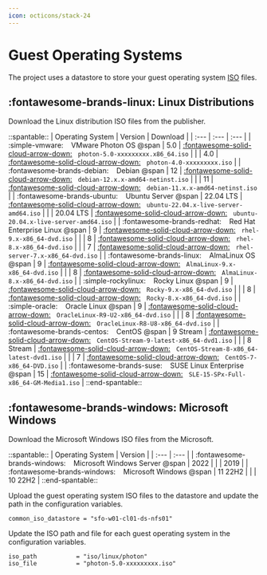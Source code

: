 ```yaml
---
icon: octicons/stack-24
---
```


# Guest Operating Systems

The project uses a datastore to store your guest operating system [ISO][iso] files.

## :fontawesome-brands-linux: Linux Distributions

Download the Linux distribution ISO files from the publisher.

::spantable::
| Operating System                                                        | Version   | Download                                                                                                               |
| :---                                                                    | :---      | :---                                                                                                                   |
| :simple-vmware: &nbsp;&nbsp; VMware Photon OS @span                     | 5.0       | [:fontawesome-solid-cloud-arrow-down:][download-linux-photon-5] &nbsp; `photon-5.0-xxxxxxxxx.x86_64.iso`               |
|                                                                         | 4.0       | [:fontawesome-solid-cloud-arrow-down:][download-linux-photon-4] &nbsp; `photon-4.0-xxxxxxxxx.iso`                      |
| :fontawesome-brands-debian: &nbsp;&nbsp; Debian @span                   | 12        | [:fontawesome-solid-cloud-arrow-down:][download-linux-debian-12] &nbsp; `debian-12.x.x-amd64-netinst.iso`              |
|                                                                         | 11        | [:fontawesome-solid-cloud-arrow-down:][download-linux-debian-11] &nbsp; `debian-11.x.x-amd64-netinst.iso`              |
| :fontawesome-brands-ubuntu: &nbsp;&nbsp; Ubuntu Server @span            | 22.04 LTS | [:fontawesome-solid-cloud-arrow-down:][download-linux-ubuntu-2204] &nbsp; `ubuntu-22.04.x-live-server-amd64.iso`       |
|                                                                         | 20.04 LTS | [:fontawesome-solid-cloud-arrow-down:][download-linux-ubuntu-2004] &nbsp; `ubuntu-20.04.x-live-server-amd64.iso`       |
| :fontawesome-brands-redhat: &nbsp;&nbsp; Red Hat Enterprise Linux @span | 9         | [:fontawesome-solid-cloud-arrow-down:][download-linux-rhel-9] &nbsp; `rhel-9.x-x86_64-dvd.iso`                         |
|                                                                         | 8         | [:fontawesome-solid-cloud-arrow-down:][download-linux-rhel-8] &nbsp; `rhel-8.x-x86_64-dvd.iso`                         |
|                                                                         | 7         | [:fontawesome-solid-cloud-arrow-down:][download-linux-rhel-7] &nbsp; `rhel-server-7.x-x86_64-dvd.iso`                  |
| :fontawesome-brands-linux: &nbsp;&nbsp; AlmaLinux OS @span              | 9         | [:fontawesome-solid-cloud-arrow-down:][download-linux-alma-9] &nbsp; `AlmaLinux-9.x-x86_64-dvd.iso`                    |
|                                                                         | 8         | [:fontawesome-solid-cloud-arrow-down:][download-linux-alma-8] &nbsp; `AlmaLinux-8.x-x86_64-dvd.iso`                    |
| :simple-rockylinux: &nbsp;&nbsp; Rocky Linux @span                      | 9         | [:fontawesome-solid-cloud-arrow-down:][download-linux-rocky-9] &nbsp; `Rocky-9.x-x86_64-dvd.iso`                       |
|                                                                         | 8         | [:fontawesome-solid-cloud-arrow-down:][download-linux-rocky-8] &nbsp; `Rocky-8.x-x86_64-dvd.iso`                       |
| :simple-oracle: &nbsp;&nbsp; Oracle Linux @span                         | 9         | [:fontawesome-solid-cloud-arrow-down:][download-linux-oracle-9] &nbsp; `OracleLinux-R9-U2-x86_64-dvd.iso`                 |
|                                                                         | 8         | [:fontawesome-solid-cloud-arrow-down:][download-linux-oracle-8] &nbsp; `OracleLinux-R8-U8-x86_64-dvd.iso`                 |
| :fontawesome-brands-centos: &nbsp;&nbsp; CentOS @span                   | 9 Stream  | [:fontawesome-solid-cloud-arrow-down:][download-linux-centos-stream-9] &nbsp; `CentOS-Stream-9-latest-x86_64-dvd1.iso` |
|                                                                         | 8 Stream  | [:fontawesome-solid-cloud-arrow-down:][download-linux-centos-stream-8] &nbsp; `CentOS-Stream-8-x86_64-latest-dvd1.iso` |
|                                                                         | 7         | [:fontawesome-solid-cloud-arrow-down:][download-linux-centos-7] &nbsp; `CentOS-7-x86_64-DVD.iso`                       |
| :fontawesome-brands-suse: &nbsp;&nbsp; SUSE Linux Enterprise @span      | 15        | [:fontawesome-solid-cloud-arrow-down:][download-linux-sles-15] &nbsp; `SLE-15-SPx-Full-x86_64-GM-Media1.iso`           |
::end-spantable::

## :fontawesome-brands-windows: Microsoft Windows

Download the Microsoft Windows ISO files from the Microsoft.

::spantable::
| Operating System                                                         | Version   |
| :---                                                                     | :---      |
| :fontawesome-brands-windows: &nbsp;&nbsp; Microsoft Windows Server @span | 2022      |
|                                                                          | 2019      |
| :fontawesome-brands-windows: &nbsp;&nbsp; Microsoft Windows @span        | 11 22H2   |
|                                                                          | 10 22H2   |
::end-spantable::

Upload the guest operating system ISO files to the datastore and update the path in the configuration variables.

```hcl title="config/common.pkrvars.hcl"
common_iso_datastore = "sfo-w01-cl01-ds-nfs01"
```

Update the ISO path and file for each guest operating system in the configuration variables.

```hcl title="builds/linux/photon/5/packer.auto.pkrvars.hcl"
iso_path           = "iso/linux/photon"
iso_file           = "photon-5.0-xxxxxxxxx.iso"
```

[//]: Links
[download-linux-alma-8]: https://mirrors.almalinux.org/isos/x86_64/8.8.html
[download-linux-alma-9]: https://mirrors.almalinux.org/isos/x86_64/9.2.html
[download-linux-centos-7]: http://isoredirect.centos.org/centos/7/isos/x86_64/
[download-linux-centos-stream-8]: http://isoredirect.centos.org/centos/8-stream/isos/x86_64/
[download-linux-centos-stream-9]: http://mirror.stream.centos.org/9-stream/BaseOS/x86_64/iso/
[download-linux-debian-12]: https://cdimage.debian.org/debian-cd/current/amd64/iso-cd/
[download-linux-debian-11]: https://cdimage.debian.org/cdimage/archive/11.7.0/amd64/iso-cd/
[download-linux-oracle-9]: https://yum.oracle.com/oracle-linux-isos.html
[download-linux-oracle-8]: https://yum.oracle.com/oracle-linux-isos.html
[download-linux-photon-5]: https://packages.vmware.com/photon/5.0/GA/iso/
[download-linux-photon-4]: https://packages.vmware.com/photon/4.0/Rev2/iso/
[download-linux-rhel-7]: https://access.redhat.com/downloads/content/69/ver=/rhel---7/7.9/x86_64/product-software
[download-linux-rhel-8]: https://access.redhat.com/downloads/content/479/ver=/rhel---8/8.8/x86_64/product-software
[download-linux-rhel-9]: https://access.redhat.com/downloads/content/479/ver=/rhel---9/9.2/x86_64/product-software
[download-linux-rocky-9]: https://download.rockylinux.org/pub/rocky/9/isos/x86_64/
[download-linux-rocky-8]: https://download.rockylinux.org/pub/rocky/8/isos/x86_64/
[download-linux-sles-15]: https://www.suse.com/download/sles/
[download-linux-ubuntu-2004]: https://releases.ubuntu.com/20.04/
[download-linux-ubuntu-2204]: https://releases.ubuntu.com/22.04/
[iso]: https://en.wikipedia.org/wiki/ISO_imageGUID-58D77EA5-50D9-4A8E-A15A-D7B3ABA11B87.html

